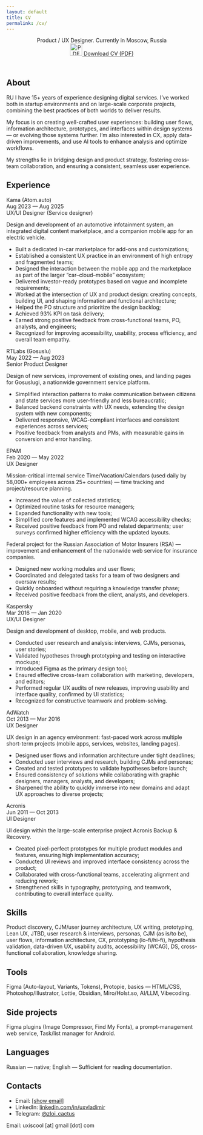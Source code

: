 ```yaml
---
layout: default
title: CV
permalink: /cv/
---
```

<div class="container">
<header class="cv-head">
  <div class="cv-title">Product / UX Designer. Currently in Moscow, Russia</div>
<!-- Download (trigger + popover) -->
<div class="cv-download-wrap">
<a id="cv-download-trigger" class="cv-download-link" href="#" role="button">
  <img class="cv-download-icon" src="{{ site.baseurl }}/ui/icon_pdf.svg" alt="PDF" width="32" height="32" aria-hidden="true">
  <span>Download CV (PDF)</span>
</a>
  <!-- десктопная плашка -->
  <div id="cv-download-pop" class="cv-download-pop" hidden aria-hidden="true" role="dialog" aria-label="Download CV">
    <div class="cv-download-pop__title">Download CV (PDF)</div>
    <a class="cv-download-pop__row" href="{{ site.baseurl }}/vladimir_zhukov_cv_rus_v1.1.pdf">
      <img class="cv-download-pop__icon" src="{{ site.baseurl }}/ui/icon_download_32.svg" alt="" aria-hidden="true">
      <span class="cv-download-pop__label">PDF на русском</span>
      <span class="cv-download-pop__size">1.66&nbsp;MB</span>
    </a>
    <a class="cv-download-pop__row" href="{{ site.baseurl }}/vladimir_zhukov_cv_eng_v1.pdf">
      <img class="cv-download-pop__icon" src="{{ site.baseurl }}/ui/icon_download_32.svg" alt="" aria-hidden="true">
      <span class="cv-download-pop__label">PDF in English</span>
      <span class="cv-download-pop__size">1.99&nbsp;MB</span>
    </a>
  </div>
</div>
</header>
  <section class="cv-grid">
    <!-- ABOUT -->
    <div class="cv-rail"></div>
    <div class="cv-right"><h2 class="cvsubheading">About</h2></div>
    <div class="cv-rail"></div>
    <div class="cv-right">
      <p>RU I have 15+ years of experience designing digital services. I’ve worked both in startup environments and on large-scale corporate projects, combining the best practices of both worlds to deliver results.</p><p>My focus is on creating well-crafted user experiences: building user flows, information architecture, prototypes, and interfaces within design systems — or evolving those systems further. I’m also interested in CX, apply data-driven improvements, and use AI tools to enhance analysis and optimize workflows.</p><p>My strengths lie in bridging design and product strategy, fostering cross-team collaboration, and ensuring a consistent, seamless user experience.</p>
    </div>
    <!-- EXPERIENCE -->
    <div class="cv-rail"></div>
    <div class="cv-right"><h2 class="cvsubheading">Experience</h2></div>
    <!-- Job: Atom -->
    <div class="cv-rail">
      <span class="cv-company">Kama (Atom.auto)</span><br>
      <span class="cv-dates">Aug 2023 — Aug 2025</span>
    </div>
    <div class="cv-right">
      <div class="cv-role">UX/UI Designer (Service designer)</div>
      <p>Design and development of an automotive infotainment system, an integrated digital content marketplace, and a companion mobile app for an electric vehicle.</p>
      <ul class="cv-bullets">
        <li>Built a dedicated in-car marketplace for add-ons and customizations;</li>
        <li>Established a consistent UX practice in an environment of high entropy and fragmented teams;</li>
        <li>Designed the interaction between the mobile app and the marketplace as part of the larger “car–cloud–mobile” ecosystem;</li>
        <li>Delivered investor-ready prototypes based on vague and incomplete requirements;</li>
        <li>Worked at the intersection of UX and product design: creating concepts, building UI, and shaping information and functional architecture;</li>
        <li>Helped the PO structure and prioritize the design backlog;</li>
        <li>Achieved 93% KPI on task delivery;</li>
        <li>Earned strong positive feedback from cross-functional teams, PO, analysts, and engineers;</li>
        <li>Recognized for improving accessibility, usability, process efficiency, and overall team empathy.</li>
      </ul>
    </div>
    <!-- Job: RTLABS -->
    <div class="cv-rail">
      <span class="cv-company">RTLabs (Gosuslu)</span><br>
      <span class="cv-dates">May 2022 — Aug 2023</span>
    </div>
    <div class="cv-right">
      <div class="cv-role">Senior Product Designer</div>
      <p>Design of new services, improvement of existing ones, and landing pages for Gosuslugi, a nationwide government service platform.</p>
      <ul class="cv-bullets">
        <li>Simplified interaction patterns to make communication between citizens and state services more user-friendly and less bureaucratic;</li>
        <li>Balanced backend constraints with UX needs, extending the design system with new components;</li>
        <li>Delivered responsive, WCAG-compliant interfaces and consistent experiences across services;</li>
        <li>Positive feedback from analysts and PMs, with measurable gains in conversion and error handling.</li>
      </ul>
    </div>
    <!-- Job: EPAM -->
    <div class="cv-rail">
      <span class="cv-company">EPAM</span><br>
      <span class="cv-dates">Feb 2020 — May 2022</span>
    </div>
    <div class="cv-right">
      <div class="cv-role">UX Designer</div>
       <p>Mission-critical internal service Time/Vacation/Calendars (used daily by 58,000+ employees across 25+ countries) — time tracking and project/resource planning.</p>
      <ul class="cv-bullets">
        <li>Increased the value of collected statistics;</li>
        <li>Optimized routine tasks for resource managers;</li>
        <li>Expanded functionality with new tools;</li>
        <li>Simplified core features and implemented WCAG accessibility checks;</li>
        <li>Received positive feedback from PO and related departments; user surveys confirmed higher efficiency with the updated layouts.</li>
      </ul>
      <p>Federal project for the Russian Association of Motor Insurers (RSA) — improvement and enhancement of the nationwide web service for insurance companies.</p>
      <ul class="cv-bullets">
        <li>Designed new working modules and user flows;</li>
        <li>Coordinated and delegated tasks for a team of two designers and oversaw results;</li>
        <li>Quickly onboarded without requiring a knowledge transfer phase;</li>
        <li>Received positive feedback from the client, analysts, and developers.</li>
      </ul>
    </div>
    <!-- Job: Kaspersky -->
    <div class="cv-rail">
      <span class="cv-company">Kaspersky</span><br>
      <span class="cv-dates">Mar 2016 — Jan 2020</span>
    </div>
    <div class="cv-right">
      <div class="cv-role">UX/UI Designer</div>
      <p>Design and development of desktop, mobile, and web products.</p>
      <ul class="cv-bullets">
        <li>Conducted user research and analysis: interviews, CJMs, personas, user stories;</li>
        <li>Validated hypotheses through prototyping and testing on interactive mockups;</li>
        <li>Introduced Figma as the primary design tool;</li>
        <li>Ensured effective cross-team collaboration with marketing, developers, and editors;</li>
        <li>Performed regular UX audits of new releases, improving usability and interface quality, confirmed by UI statistics;</li>
        <li>Recognized for constructive teamwork and problem-solving.</li>
      </ul>
    </div>
        <!-- Job: AdWatch -->
    <div class="cv-rail">
      <span class="cv-company">AdWatch</span><br>
      <span class="cv-dates">Oct 2013 — Mar 2016</span>
    </div>
    <div class="cv-right">
      <div class="cv-role">UX Designer</div>
      <p>UX design in an agency environment: fast-paced work across multiple short-term projects (mobile apps, services, websites, landing pages).</p>
      <ul class="cv-bullets">
        <li>Designed user flows and information architecture under tight deadlines;</li>
        <li>Conducted user interviews and research, building CJMs and personas;</li>
        <li>Created and tested prototypes to validate hypotheses before launch;</li>
        <li>Ensured consistency of solutions while collaborating with graphic designers, managers, analysts, and developers;</li>
        <li>Sharpened the ability to quickly immerse into new domains and adapt UX approaches to diverse projects;</li>
      </ul>
    </div>
         <!-- Job: Acronis -->
    <div class="cv-rail">
      <span class="cv-company">Acronis</span><br>
      <span class="cv-dates">Jun 2011 — Oct 2013</span>
    </div>
    <div class="cv-right">
      <div class="cv-role">UI Designer</div>
      <p>UI design within the large-scale enterprise project Acronis Backup & Recovery.</p>
      <ul class="cv-bullets">
        <li>Created pixel-perfect prototypes for multiple product modules and features, ensuring high implementation accuracy;</li>
        <li>Conducted UI reviews and improved interface consistency across the product;</li>
        <li>Collaborated with cross-functional teams, accelerating alignment and reducing rework;</li>
        <li>Strengthened skills in typography, prototyping, and teamwork, contributing to overall interface quality.</li>
      </ul>
    </div>
    <!-- SKILLS -->
    <div class="cv-rail"></div>
    <div class="cv-right"><h2 class="cvsubheading">Skills</h2></div>
    <div class="cv-rail"></div>
    <div class="cv-right">
      Product discovery, CJM/user journey architecture, UX writing, prototyping, Lean UX, JTBD, user research & interviews, personas, CJM (as is/to be), user flows, information architecture, CX, prototyping (lo-fi/hi-fi), hypothesis validation, data-driven UX, usability audits, accessibility (WCAG), DS, cross-functional collaboration, knowledge sharing.
    </div>
    <!-- TOOLS -->
    <div class="cv-rail"></div>
    <div class="cv-right"><h2 class="cvsubheading">Tools</h2></div>
    <div class="cv-rail"></div>
    <div class="cv-right">
      Figma (Auto-layout, Variants, Tokens), Protopie, basics — HTML/CSS, Photoshop/Illustrator, Lottie, Obsidian, Miro/Holst.so, AI/LLM, Vibecoding.
    </div>
    <!-- SIDE PROJECTS -->
    <div class="cv-rail"></div>
    <div class="cv-right"><h2 class="cvsubheading">Side projects</h2></div>
    <div class="cv-rail"></div>
    <div class="cv-right">
      Figma plugins (Image Compressor, Find My Fonts), a prompt-management web service, Task/list manager for Android.
    </div>
    <!-- LANGUAGES -->
    <div class="cv-rail"></div>
    <div class="cv-right"><h2 class="cvsubheading">Languages</h2></div>
    <div class="cv-rail"></div>
    <div class="cv-right">
      Russian — native; English — Sufficient for reading documentation.
    </div>
    <!-- CONTACTS -->
    <div class="cv-rail"></div>
    <div class="cv-right"><h2 class="cvsubheading">Contacts</h2></div>
    <div class="cv-rail"></div>
    <div class="cv-right">
      <ul class="cv-contacts-list">
        <li>
          Email: 
          <a class="cv-email" href="javascript:void(0)"
   data-user="loocsixu" data-host="moc.liamg">
  <span class="cv-email-text">[show email]</span>
</a></li>
        <li>
          LinkedIn: 
          <a href="https://linkedin.com/in/uxvladimir" target="_blank" rel="noopener">
            linkedin.com/in/uxvladimir
          </a>
        </li>
        <li>
          Telegram: 
          <a href="https://t.me/zloi_cactus" target="_blank" rel="noopener">
            @zloi_cactus
          </a>
        </li>
      </ul>
      <!-- email обфускация -->
  <script>
(function () {
  function rev(s){ return s.split('').reverse().join(''); }
  document.querySelectorAll('.cv-email').forEach(function(a){
    var addr = rev(a.dataset.user) + '@' + rev(a.dataset.host);
    a.href = 'mailto:' + addr;
    var t = a.querySelector('.cv-email-text');
    if (t) t.textContent = addr;
  });
})();
</script>
      <noscript><p>Email: uxiscool [at] gmail [dot] com</p></noscript>
    </div>
  </section>
  <div class="intro-divider"></div>
</div>